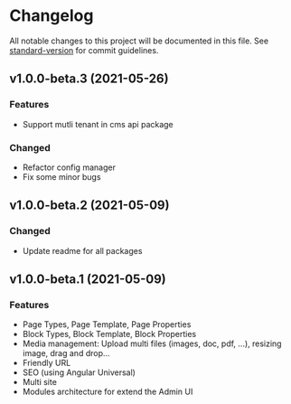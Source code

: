 # Changelog

All notable changes to this project will be documented in this file. See [standard-version](https://github.com/conventional-changelog/standard-version) for commit guidelines.

## v1.0.0-beta.3 (2021-05-26)

### Features

* Support mutli tenant in cms api package

### Changed

* Refactor config manager
* Fix some minor bugs

## v1.0.0-beta.2 (2021-05-09)

### Changed

* Update readme for all packages

## v1.0.0-beta.1 (2021-05-09)

### Features

* Page Types, Page Template, Page Properties
* Block Types, Block Template, Block Properties
* Media management: Upload multi files (images, doc, pdf, ...), resizing image, drag and drop...
* Friendly URL
* SEO (using Angular Universal)
* Multi site
* Modules architecture for extend the Admin UI